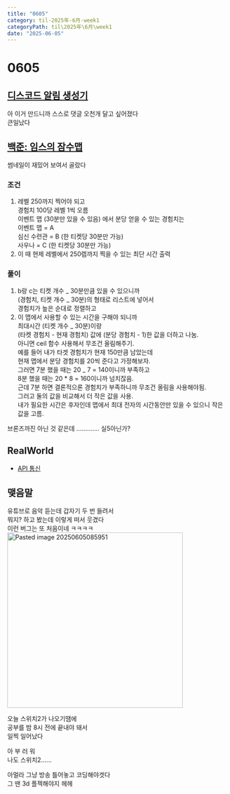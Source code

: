 ```yaml
---
title: "0605"
category: til-2025年-6月-week1
categoryPath: til\2025年\6月\week1
date: "2025-06-05"
---
```


# 0605

## [디스코드 알림 생성기](https://dpwls02142.github.io/posts/%EA%B9%83%ED%97%99-%EB%94%94%EC%8A%A4%EC%BB%A4%EC%85%98%EC%97%90-%EB%8C%93%EA%B8%80-%EB%8B%AC%EB%A6%AC%EB%A9%B4-%EB%94%94%EC%8A%A4%EC%BD%94%EB%93%9C%EC%97%90-%EC%95%8C%EB%A6%BC%EC%98%A4%EA%B2%8C-%ED%95%98%EA%B8%B0/)

아 이거 만드니까 스스로 댓글 오천개 달고 싶어졌다  
큰일났다

## [백준: 임스의 잠수맵](https://www.acmicpc.net/problem/34002)

썸네일이 재밌어 보여서 골랐다

### 조건

1. 레벨 250까지 찍어야 되고  
   경험치 100당 레벨 1씩 오름  
   이벤트 맵 (30분만 있을 수 있음) 에서 분당 얻을 수 있는 경험치는  
   이벤트 맵 = A  
   심신 수련관 = B (한 티켓당 30분만 가능)  
   사우나 = C (한 티켓당 30분만 가능)
2. 이 때 현제 레벨에서 250렙까지 찍을 수 있는 최단 시간 출력

### 풀이

1. b랑 c는 티켓 개수 _ 30분만큼 있을 수 있으니까  
   (경험치, 티켓 개수 _ 30분)의 형태로 리스트에 넣어서  
   경험치가 높은 순대로 정렬하고
2. 이 맵에서 사용할 수 있는 시간을 구해야 되니까  
   최대시간 (티켓 개수 _ 30분)이랑  
   (타켓 경험치 - 현재 경험치) 값에 (분당 경험치 - 1)한 값을 더하고 나눔.  
   아니면 ceil 함수 사용해서 무조건 올림해주기.  
   예를 들어 내가 타겟 경험치가 현재 150만큼 남았는데  
   현재 맵에서 분당 경험치를 20씩 준다고 가정해보자.  
   그러면 7분 했을 때는 20 _ 7 = 140이니까 부족하고  
   8분 했을 때는 20 \* 8 = 160이니까 넘치잖음.  
   근데 7분 하면 결론적으론 경험치가 부족하니까 무조건 올림을 사용해야됨.  
   그러고 둘의 값을 비교해서 더 작은 값을 사용.  
   내가 필요한 시간은 후자인데 맵에서 최대 전자의 시간동안만 있을 수 있으니 작은 값을 고름.

브론즈까진 아닌 것 같은데 ............. 실5아닌가?

## RealWorld

- [API 통신](../../../../projects/realworld/01.%20초기세팅/API%20통신.md)

## 맺음말

유튜브로 음악 듣는데 갑자기 두 번 들려서  
뭐지? 하고 봤는데 이렇게 떠서 웃겼다  
이런 버그는 또 처음이네 ㅋㅋㅋㅋ  
<img src="/images/til/2025年/6月/week1/Pasted image 20250605085951.png" alt="Pasted image 20250605085951" width="400">

오늘 스위치2가 나오기땜에  
공부를 밤 8시 전에 끝내야 돼서  
일찍 일어났다

아 부 러 워  
나도 스위치2......

아멀라 그냥 방송 틀어놓고 코딩해야겟다  
그 땐 3d 플젝해야지 헤헤
